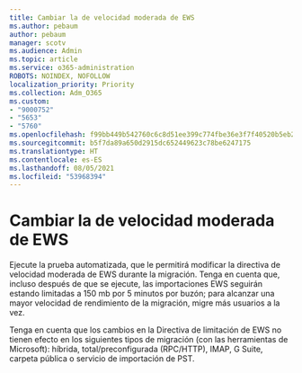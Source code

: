 ```yaml
---
title: Cambiar la de velocidad moderada de EWS
ms.author: pebaum
author: pebaum
manager: scotv
ms.audience: Admin
ms.topic: article
ms.service: o365-administration
ROBOTS: NOINDEX, NOFOLLOW
localization_priority: Priority
ms.collection: Adm_O365
ms.custom:
- "9000752"
- "5653"
- "5760"
ms.openlocfilehash: f99bb449b542760c6c8d51ee399c774fbe36e3f7f40520b5eb23f39d9d7c08dd
ms.sourcegitcommit: b5f7da89a650d2915dc652449623c78be6247175
ms.translationtype: HT
ms.contentlocale: es-ES
ms.lasthandoff: 08/05/2021
ms.locfileid: "53968394"
---
```

# <a name="changing-ews-throttling-settings"></a>Cambiar la de velocidad moderada de EWS

Ejecute la prueba automatizada, que le permitirá modificar la directiva de velocidad moderada de EWS durante la migración. Tenga en cuenta que, incluso después de que se ejecute, las importaciones EWS seguirán estando limitadas a 150 mb por 5 minutos por buzón; para alcanzar una mayor velocidad de rendimiento de la migración, migre más usuarios a la vez.

Tenga en cuenta que los cambios en la Directiva de limitación de EWS no tienen efecto en los siguientes tipos de migración (con las herramientas de Microsoft): híbrida, total/preconfigurada (RPC/HTTP), IMAP, G Suite, carpeta pública o servicio de importación de PST.